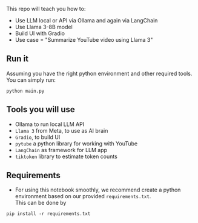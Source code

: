 This repo will teach you how to:
- Use LLM local or API via Ollama and again via LangChain
- Use Llama 3-8B model
- Build UI with Gradio
- Use case = "Summarize YouTube video using Llama 3"

## Run it
Assuming you have the right python environment and other required tools. You can simply run:
```shell
python main.py
```

## Tools you will use
- Ollama to run local LLM API
- `Llama 3` from Meta, to use as AI brain
- `Gradio`, to build UI
- `pytube` a python library for working with YouTube
- `LangChain` as framework for LLM app
- `tiktoken` library to estimate token counts

## Requirements
- For using this notebook smoothly, we recommend create a python environment based on our provided `requirements.txt`. <br>This can be done by
```shell
pip install -r requirements.txt
```
